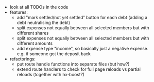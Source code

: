 - look at all TODOs in the code
- features:
  - add "mark settled/not yet settled" button for each debt (adding a debt neutralising the debt)
  - split expenses not equally between all selected members but with different shares
  - split expenses not equally between all selected members but with different amounts
  - add expense type "income", so basically just a negative expense. e.g. if someone got the deposit back
- refactorings:
  - put route handle functions into separate files (but how?)
  - extend route handlers to check for full page reloads vs partial reloads (together with hx-boost?)
